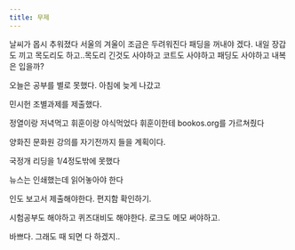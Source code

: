 ```yaml
---
title: 무제
---
```


날씨가 몹시 추워졌다
서울의 겨울이 조금은 두려워진다 패딩을 꺼내야 겠다. 내일 장갑도 끼고 목도리도 하고..목도리 긴것도 사야하고 코트도 사야하고 패딩도 사야하고 내복은 입을까?

오늘은 공부를 별로 못했다. 아침에 늦게 나갔고

민시헌 조별과제를 제출했다.

정열이랑 저녁먹고 휘훈이랑 야식먹었다
휘훈이한테 bookos.org를 가르쳐줬다

양화진 문화원 강의를 자기전까지 들을 계획이다.

국정개 리딩을 1/4정도밖에 못했다

뉴스는 인쇄했는데 읽어놓아야 한다

인도 보고서 제출해야한다. 편지함 확인하기.

시험공부도 해야하고 퀴즈대비도 해야한다. 로크도 메모 써야하고.

바쁘다. 그래도 때 되면 다 하겠지..
